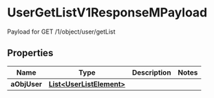 

# UserGetListV1ResponseMPayload

Payload for GET /1/object/user/getList

## Properties

| Name | Type | Description | Notes |
|------------ | ------------- | ------------- | -------------|
|**aObjUser** | [**List&lt;UserListElement&gt;**](UserListElement.md) |  |  |



